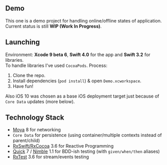 ## Demo

This one is a demo project for handling online/offline states of application.<br />
Current status is still **WIP (Work In Progress)**.

## Launching

Environment: **Xcode 9 beta 6**, **Swift 4.0** for the app and **Swift 3.2** for libraries.<br />
To handle libraries I've used `CocoaPods`. Process:

1. Clone the repo.
2. Install dependencies (`pod install`) & open `Demo.xcworkspace`.
3. Have fun!

Also iOS 10 was chosen as a base iOS deployment target just because of `Core Data` updates (more below).

## Technology Stack

- [Moya](https://github.com/Moya/Moya) 8 for networking
- `Core Data` for persistence (using container/multiple contexts instead of parent/child)
- [RxSwift/RxCocoa](https://github.com/ReactiveX/RxSwift) 3.6 for Reactive Programming
- [Quick](https://github.com/Quick/Quick) 7 / [Nimble](https://github.com/Quick/Nimble) 1.1 for BDD-ish testing (with `given/when/then` aliases)
- [RxTest](https://github.com/ReactiveX/RxSwift) 3.6 for stream/events testing

